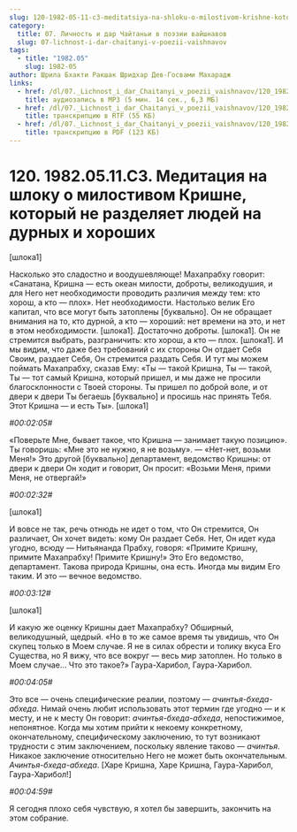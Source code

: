 ```yaml
---
slug: 120-1982-05-11-c3-meditatsiya-na-shloku-o-milostivom-krishne-kotoryj-ne-razdelyaet-lyudej-na-durnyh-i-horoshih
category:
  title: 07. Личность и дар Чайтаньи в поэзии вайшнавов
  slug: 07-lichnost-i-dar-chaitanyi-v-poezii-vaishnavov
tags:
  - title: "1982.05"
    slug: 1982-05
author: Шрила Бхакти Ракшак Шридхар Дев-Госвами Махарадж
links:
  - href: /dl/07._Lichnost_i_dar_Chaitanyi_v_poezii_vaishnavov/120_1982.05.11.C3_SridharMj_Meditacija_na_shloku_o_milostivom_Krishne_kotoryj_ne_razdeljaet_ljudej_na_durnyh_i_horoshih.mp3
    title: аудиозапись в MP3 (5 мин. 14 сек., 6,3 МБ)
  - href: /dl/07._Lichnost_i_dar_Chaitanyi_v_poezii_vaishnavov/120_1982.05.11.C3_SridharMj_Meditacija_na_shloku_o_milostivom_Krishne_kotoryj_ne_razdeljaet_ljudej_na_durnyh_i_horoshih.mp3
    title: транскрипцию в RTF (55 КБ)
  - href: /dl/07._Lichnost_i_dar_Chaitanyi_v_poezii_vaishnavov/120_1982.05.11.C3_SridharMj_Meditacija_na_shloku_o_milostivom_Krishne_kotoryj_ne_razdeljaet_ljudej_na_durnyh_i_horoshih.mp3
    title: транскрипцию в PDF (123 КБ)
---
```


# 120. 1982.05.11.C3. Медитация на шлоку о милостивом Кришне, который не разделяет людей на дурных и хороших

[шлока1]

Насколько это сладостно и воодушевляюще! Махапрабху говорит: «Санатана, Кришна — есть океан милости, доброты, великодушия, и для Него нет необходимости проводить различия между тем: кто хорош, а кто — плох». Нет необходимости. Настолько велик Его капитал, что все могут быть затоплены [буквально]. Он не обращает внимания на то, кто дурной, а кто — хороший: нет времени на это, и нет в этом необходимости. [шлока1]. Достаточно доброты. [шлока1]. Он не стремится выбрать, разграничить: кто хорош, а кто — плох. [шлока1]. И мы видим, что даже без требований с их стороны Он отдает Себя Своим, раздает Себя, Он стремится раздать Себя. И тут мы можем поймать Махапрабху, сказав Ему: «Ты — такой Кришна, Ты — такой, Ты — тот самый Кришна, который пришел, и мы даже не просили благосклонности с Твоей стороны. Ты пришел по доброй воле, и от двери к двери Ты бегаешь [буквально] и просишь нас принять Тебя. Этот Кришна — и есть Ты». [шлока1]

*#00:02:05#*

«Поверьте Мне, бывает такое, что Кришна — занимает такую позицию». Ты говоришь: «Мне это не нужно, я не возьму». — «Нет-нет, возьми Меня!» Это другой [буквально] департамент, ведомство Кришны: от двери к двери Он ходит и говорит, Он просит: «Возьми Меня, прими Меня, не отвергай!»

*#00:02:32#*

[шлока1]

И вовсе не так, речь отнюдь не идет о том, что Он стремится, Он различает, Он хочет видеть: кому Он раздает Себя. Нет, Он идет куда угодно, всюду — Нитьянанда Прабху, говоря: «Примите Кришну, примите Махапрабху! Примите Кришну!» Это Его ведомство, департамент. Такова природа Кришны, она есть. Иногда мы видим Его таким. И это — вечное ведомство.

*#00:03:12#*

[шлока1]

И какую же оценку Кришны дает Махапрабху? Обширный, великодушный, щедрый. «Но в то же самое время ты увидишь, что Он скупец только в Моем случае. Я не в силах обрести и толику вкуса Его Существа, но Я вижу, что все вокруг — весь мир затоплен. Но только в Моем случае… Что это такое?» Гаура-Харибол, Гаура-Харибол.

*#00:04:05#*

Это все — очень специфические реалии, поэтому — *ачинтья-бхеда-абхеда*. Нимай очень любит использовать этот термин где угодно — и к месту, и не к месту Он говорит: *ачинтья-бхеда-абхеда*, непостижимое, непонятное. Когда мы хотим прийти к некоему конкретному, окончательному, специфическому заключению, то тут возникают трудности с этим заключением, поскольку явление таково — *ачинтья*. Никакое заключение относительно Него не может быть окончательным. *Ачинтья-бхеда-абхеда*. [Харе Кришна, Харе Кришна, Гаура-Харибол, Гаура-Харибол!]

*#00:04:59#*

Я сегодня плохо себя чувствую, я хотел бы завершить, закончить на этом собрание.

